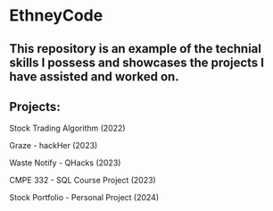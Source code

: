 # EthneyCode
This repository is an example of the technial skills I possess and showcases the projects I have assisted and worked on. 
---
## Projects:

Stock Trading Algorithm (2022)

Graze - hackHer (2023)

Waste Notify - QHacks (2023)

CMPE 332 - SQL Course Project (2023)

Stock Portfolio - Personal Project (2024)

